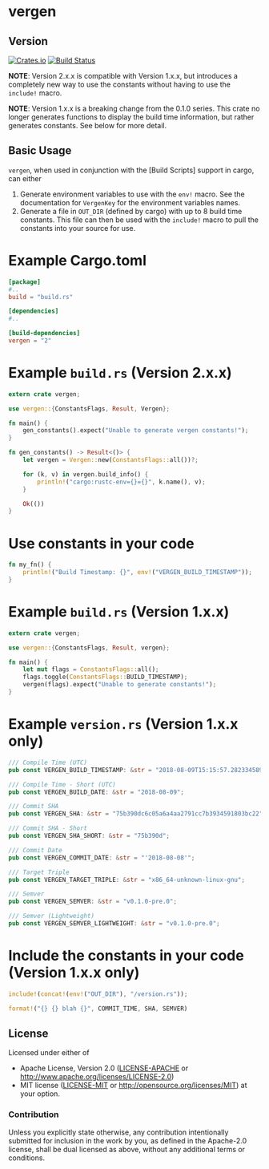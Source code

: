 # vergen
## Version
[![Crates.io](https://img.shields.io/crates/v/vergen.svg)](https://crates.io/crates/vergen)
[![Build
Status](https://travis-ci.org/rustyhorde/vergen.svg?branch=master)](https://travis-ci.org/rustyhorde/vergen)

**NOTE**: Version 2.x.x is compatible with Version 1.x.x, but introduces a completely new way to use the
constants without having to use the `include!` macro.

**NOTE**: Version 1.x.x is a breaking change from the 0.1.0 series.  This crate no longer generates functions
to display the build time information, but rather generates constants.  See below for more detail.

## Basic Usage
`vergen`, when used in conjunction with the [Build Scripts] support in
cargo, can either

1. Generate environment variables to use with the `env!` macro.  See the
documentation for `VergenKey` for the environment variables names.
2. Generate a file in `OUT_DIR` (defined by cargo) with up to 8 build time
constants.  This file can then be used with the `include!` macro to pull the
constants into your source for use.

# Example Cargo.toml
```toml
[package]
#..
build = "build.rs"

[dependencies]
#..

[build-dependencies]
vergen = "2"
```

# Example `build.rs` (Version 2.x.x)

```rust
extern crate vergen;

use vergen::{ConstantsFlags, Result, Vergen};

fn main() {
    gen_constants().expect("Unable to generate vergen constants!");
}

fn gen_constants() -> Result<()> {
    let vergen = Vergen::new(ConstantsFlags::all())?;

    for (k, v) in vergen.build_info() {
        println!("cargo:rustc-env={}={}", k.name(), v);
    }

    Ok(())
}
```

# Use constants in your code
```rust
fn my_fn() {
    println!("Build Timestamp: {}", env!("VERGEN_BUILD_TIMESTAMP"));
}
```

# Example `build.rs` (Version 1.x.x)
```rust
extern crate vergen;

use vergen::{ConstantsFlags, Result, vergen};

fn main() {
    let mut flags = ConstantsFlags::all();
    flags.toggle(ConstantsFlags::BUILD_TIMESTAMP);
    vergen(flags).expect("Unable to generate constants!");
}
```

# Example `version.rs` (Version 1.x.x only)
```rust
/// Compile Time (UTC)
pub const VERGEN_BUILD_TIMESTAMP: &str = "2018-08-09T15:15:57.282334589+00:00";

/// Compile Time - Short (UTC)
pub const VERGEN_BUILD_DATE: &str = "2018-08-09";

/// Commit SHA
pub const VERGEN_SHA: &str = "75b390dc6c05a6a4aa2791cc7b3934591803bc22";

/// Commit SHA - Short
pub const VERGEN_SHA_SHORT: &str = "75b390d";

/// Commit Date
pub const VERGEN_COMMIT_DATE: &str = "'2018-08-08'";

/// Target Triple
pub const VERGEN_TARGET_TRIPLE: &str = "x86_64-unknown-linux-gnu";

/// Semver
pub const VERGEN_SEMVER: &str = "v0.1.0-pre.0";

/// Semver (Lightweight)
pub const VERGEN_SEMVER_LIGHTWEIGHT: &str = "v0.1.0-pre.0";
```

# Include the constants in your code (Version 1.x.x only)
```rust
include!(concat!(env!("OUT_DIR"), "/version.rs"));

format!("{} {} blah {}", COMMIT_TIME, SHA, SEMVER)
```

## License

Licensed under either of
 * Apache License, Version 2.0 ([LICENSE-APACHE](LICENSE-APACHE) or http://www.apache.org/licenses/LICENSE-2.0)
 * MIT license ([LICENSE-MIT](LICENSE-MIT) or http://opensource.org/licenses/MIT)
at your option.

### Contribution

Unless you explicitly state otherwise, any contribution intentionally submitted
for inclusion in the work by you, as defined in the Apache-2.0 license, shall be dual licensed as above, without any
additional terms or conditions.
